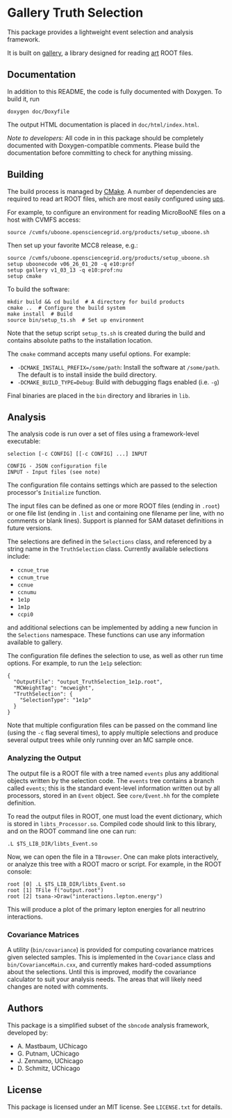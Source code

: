 Gallery Truth Selection
========================
This package provides a lightweight event selection and analysis framework.

It is built on [gallery](http://art.fnal.gov/gallery/), a library designed
for reading [art](http://art.fnal.gov) ROOT files.

Documentation
-------------
In addition to this README, the code is fully documented with Doxygen.
To build it, run

    doxygen doc/Doxyfile

The output HTML documentation is placed in `doc/html/index.html`.

*Note to developers:* All code in in this package should be completely
documented with Doxygen-compatible comments. Please build the
documentation before committing to check for anything missing.

Building
--------
The build process is managed by [CMake](https://cmake.org). A number of
dependencies are required to read art ROOT files, which are most easily
configured using [ups](https://cdcvs.fnal.gov/redmine/projects/ups/wiki).

For example, to configure an environment for reading MicroBooNE
files on a host with CVMFS access:
    
    source /cvmfs/uboone.opensciencegrid.org/products/setup_uboone.sh

Then set up your favorite MCC8 release, e.g.:

    source /cvmfs/uboone.opensciencegrid.org/products/setup_uboone.sh
    setup uboonecode v06_26_01_20 -q e10:prof
    setup gallery v1_03_13 -q e10:prof:nu
    setup cmake

To build the software:

    mkdir build && cd build  # A directory for build products
    cmake ..  # Configure the build system
    make install  # Build
    source bin/setup_ts.sh  # Set up environment

Note that the setup script `setup_ts.sh` is created during the
build and contains absolute paths to the installation location.

The `cmake` command accepts many useful options. For example:

* `-DCMAKE_INSTALL_PREFIX=/some/path`: Install the software at  `/some/path`.
  The default is to install inside the build directory.
* `-DCMAKE_BUILD_TYPE=Debug`: Build with debugging flags enabled (i.e. `-g`)

Final binaries are placed in the `bin` directory and libraries in `lib`.

Analysis
--------
The analysis code is run over a set of files using a framework-level
executable:

    selection [-c CONFIG] [[-c CONFIG] ...] INPUT

    CONFIG - JSON configuration file
    INPUT - Input files (see note)

The configuration file contains settings which are passed to the selection
processor's `Initialize` function.

The input files can be defined as one or more ROOT files (ending in `.root`)
or one file list (ending in `.list` and containing one filename per line, with
no comments or blank lines). Support is planned for SAM dataset definitions
in future versions.

The selections are defined in the `Selections` class, and referenced by a
string name in the `TruthSelection` class. Currently available selections
include:

* `ccnue_true`
* `ccnum_true`
* `ccnue`
* `ccnumu`
* `1e1p`
* `1m1p`
* `ccpi0`

and additional selections can be implemented by adding a new funcion in the
`Selections` namespace. These functions can use any information available to
gallery.

The configuration file defines the selection to use, as well as other run
time options. For example, to run the `1e1p` selection:

    {
      "OutputFile": "output_TruthSelection_1e1p.root",
      "MCWeightTag": "mcweight",
      "TruthSelection": {
        "SelectionType": "1e1p"
      }
    }

Note that multiple configuration files can be passed on the command line
(using the `-c` flag several times), to apply multiple selections and
produce several output trees while only running over an MC sample once.

### Analyzing the Output

The output file is a ROOT file with a tree named `events` plus any additional
objects written by the selection code. The `events` tree contains a branch
called `events`; this is the standard event-level information written out
by all processors, stored in an `Event` object. See `core/Event.hh` for the
complete definition.

To read the output files in ROOT, one must load the event dictionary, which
is stored in `libts_Processor.so`. Compiled code should link to this
library, and on the ROOT command line one can run:

    .L $TS_LIB_DIR/libts_Event.so

Now, we can open the file in a `TBrowser`. One can make plots interactively,
or analyze this tree with a ROOT macro or script. For example, in the ROOT
console:

    root [0] .L $TS_LIB_DIR/libts_Event.so
    root [1] TFile f("output.root")
    root [2] tsana->Draw("interactions.lepton.energy")

This will produce a plot of the primary lepton energies for all neutrino
interactions.

### Covariance Matrices

A utility (`bin/covariance`) is provided for computing covariance matrices
given selected samples. This is implemented in the `Covariance` class and
`bin/CovarianceMain.cxx`, and currently makes hard-coded assumptions about
the selections. Until this is improved, modify the covariance calculator to
suit your analysis needs. The areas that will likely need changes are noted
with comments.

Authors
-------
This package is a simplified subset of the `sbncode` analysis framework,
developed by:

* A. Mastbaum, UChicago
* G. Putnam, UChicago
* J. Zennamo, UChicago
* D. Schmitz, UChicago

License
-------
This package is licensed under an MIT license. See `LICENSE.txt` for details.

